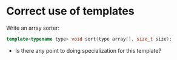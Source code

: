 # Correct use of templates

Write an array sorter:

```c++
template<typename type> void sort(type array[], size_t size);
```

* Is there any point to doing specialization for this template?
